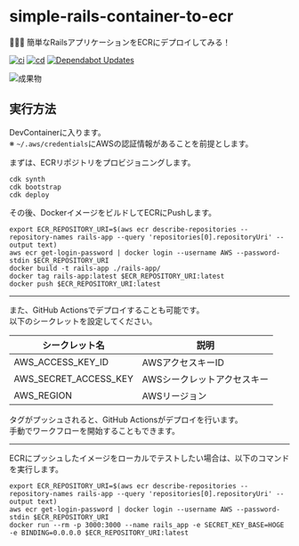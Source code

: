 # simple-rails-container-to-ecr

🔆🔆🔆 簡単なRailsアプリケーションをECRにデプロイしてみる！  

[![ci](https://github.com/osawa-koki/simple-rails-container-to-ecr/actions/workflows/ci.yml/badge.svg)](https://github.com/osawa-koki/simple-rails-container-to-ecr/actions/workflows/ci.yml)
[![cd](https://github.com/osawa-koki/simple-rails-container-to-ecr/actions/workflows/cd.yml/badge.svg)](https://github.com/osawa-koki/simple-rails-container-to-ecr/actions/workflows/cd.yml)
[![Dependabot Updates](https://github.com/osawa-koki/simple-rails-container-to-ecr/actions/workflows/dependabot/dependabot-updates/badge.svg)](https://github.com/osawa-koki/simple-rails-container-to-ecr/actions/workflows/dependabot/dependabot-updates)

![成果物](./fruit.gif)  

## 実行方法

DevContainerに入ります。  
※ `~/.aws/credentials`にAWSの認証情報があることを前提とします。  

まずは、ECRリポジトリをプロビジョニングします。  

```shell
cdk synth
cdk bootstrap
cdk deploy
```

その後、DockerイメージをビルドしてECRにPushします。  

```shell
export ECR_REPOSITORY_URI=$(aws ecr describe-repositories --repository-names rails-app --query 'repositories[0].repositoryUri' --output text)
aws ecr get-login-password | docker login --username AWS --password-stdin $ECR_REPOSITORY_URI
docker build -t rails-app ./rails-app/
docker tag rails-app:latest $ECR_REPOSITORY_URI:latest
docker push $ECR_REPOSITORY_URI:latest
```

---

また、GitHub Actionsでデプロイすることも可能です。  
以下のシークレットを設定してください。  

| シークレット名 | 説明 |
| --- | --- |
| AWS_ACCESS_KEY_ID | AWSアクセスキーID |
| AWS_SECRET_ACCESS_KEY | AWSシークレットアクセスキー |
| AWS_REGION | AWSリージョン |

タグがプッシュされると、GitHub Actionsがデプロイを行います。  
手動でワークフローを開始することもできます。  

---

ECRにプッシュしたイメージをローカルでテストしたい場合は、以下のコマンドを実行します。  

```shell
export ECR_REPOSITORY_URI=$(aws ecr describe-repositories --repository-names rails-app --query 'repositories[0].repositoryUri' --output text)
aws ecr get-login-password | docker login --username AWS --password-stdin $ECR_REPOSITORY_URI
docker run --rm -p 3000:3000 --name rails_app -e SECRET_KEY_BASE=HOGE -e BINDING=0.0.0.0 $ECR_REPOSITORY_URI:latest
```
